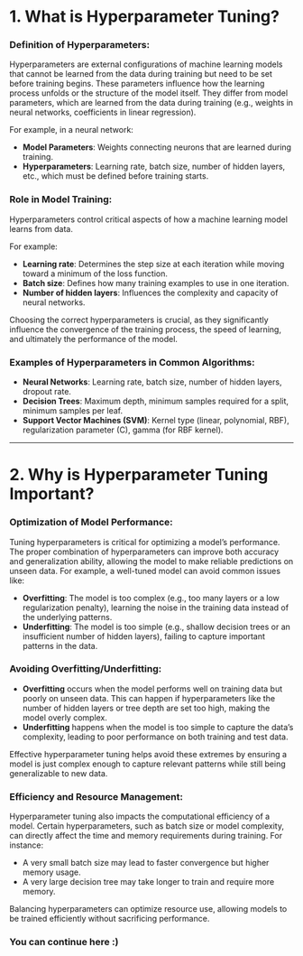 # 1. What is Hyperparameter Tuning?

### Definition of Hyperparameters:

Hyperparameters are external configurations of machine learning models that cannot be learned from the data during training but need to be set before training begins. These parameters influence how the learning process unfolds or the structure of the model itself. They differ from model parameters, which are learned from the data during training (e.g., weights in neural networks, coefficients in linear regression). 

For example, in a neural network:

- **Model Parameters**: Weights connecting neurons that are learned during training. 
- **Hyperparameters**: Learning rate, batch size, number of hidden layers, etc., which must be defined before training starts. 

### Role in Model Training:

Hyperparameters control critical aspects of how a machine learning model learns from data.  

For example: 
- **Learning rate**: Determines the step size at each iteration while moving toward a minimum of the loss function. 
- **Batch size**: Defines how many training examples to use in one iteration. 
- **Number of hidden layers**: Influences the complexity and capacity of neural networks. 

Choosing the correct hyperparameters is crucial, as they significantly influence the convergence of the training process, the speed of learning, and ultimately the performance of the model. 

### Examples of Hyperparameters in Common Algorithms:

- **Neural Networks**: Learning rate, batch size, number of hidden layers, dropout rate. 
- **Decision Trees**: Maximum depth, minimum samples required for a split, minimum samples per leaf. 
- **Support Vector Machines (SVM)**: Kernel type (linear, polynomial, RBF), regularization parameter (C), gamma (for RBF kernel). 

---

# 2. Why is Hyperparameter Tuning Important?

### Optimization of Model Performance:

Tuning hyperparameters is critical for optimizing a model’s performance. The proper combination of hyperparameters can improve both accuracy and generalization ability, allowing the model to make reliable predictions on unseen data. For example, a well-tuned model can avoid common issues like:

- **Overfitting**: The model is too complex (e.g., too many layers or a low regularization penalty), learning the noise in the training data instead of the underlying patterns. 
- **Underfitting**: The model is too simple (e.g., shallow decision trees or an insufficient number of hidden layers), failing to capture important patterns in the data. 

### Avoiding Overfitting/Underfitting:

- **Overfitting** occurs when the model performs well on training data but poorly on unseen data. This can happen if hyperparameters like the number of hidden layers or tree depth are set too high, making the model overly complex. 
- **Underfitting** happens when the model is too simple to capture the data’s complexity, leading to poor performance on both training and test data. 

Effective hyperparameter tuning helps avoid these extremes by ensuring a model is just complex enough to capture relevant patterns while still being generalizable to new data. 

### Efficiency and Resource Management:

Hyperparameter tuning also impacts the computational efficiency of a model. Certain hyperparameters, such as batch size or model complexity, can directly affect the time and memory requirements during training. For instance: 

- A very small batch size may lead to faster convergence but higher memory usage. 
- A very large decision tree may take longer to train and require more memory. 

Balancing hyperparameters can optimize resource use, allowing models to be trained efficiently without sacrificing performance.

### You can continue here :)
